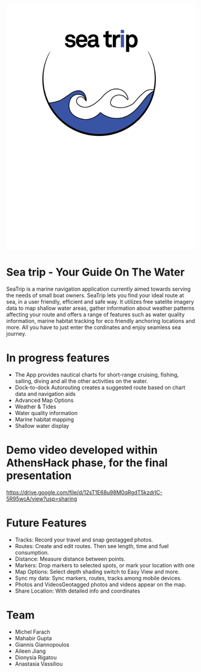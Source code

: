 ![](https://github.com/ailjia/SeaTrip/blob/master/logo.png?raw=true)


# Sea trip - Your Guide On The Water
SeaTrip is a marine navigation application currently aimed towards serving the needs of small boat owners. 
SeaTrip lets you find your ideal route at sea, in a user friendly, efficient and safe way. It utilizes free satelite imagery data to map shallow water areas, gather information about weather patterns affecting your route and offers a range of features such as water quality information, marine habitat tracking for eco friendly anchoring locations and more. All you have to just enter the cordinates and enjoy seamless sea journey.

# In progress features
- The App provides nautical charts for short-range cruising, fishing, sailing, diving and all the other activities on the water.
- Dock-to-dock Autorouting creates a suggested route based on chart data and navigation aids
- Advanced Map Options
- Weather & Tides 
- Water quality information
- Marine habitat mapping
- Shallow water display

# Demo video developed within AthensHack phase, for the final presentation
https://drive.google.com/file/d/12sT1E68u98M0qRgdT5kzdrIC-5R95wcA/view?usp=sharing

# Future Features
- Tracks: Record your travel and snap geotagged photos.
- Routes: Create and edit routes. Then see length, time and fuel consumption.
- Distance: Measure distance between points.
- Markers: Drop markers to selected spots, or mark your location with one
- Map Options: Select depth shading switch to Easy View and more.
- Sync my data: Sync markers, routes, tracks among mobile devices.
- Photos and VideosGeotagged photos and videos appear on the map.
- Share Location: With detailed info and coordinates

# Team
- Michel Farach            
- Mahabir Gupta               
- Giannis Giannopoulos
- Aileen Jiang
- Dionysia Rigatou
- Anastasia Vassiliou






